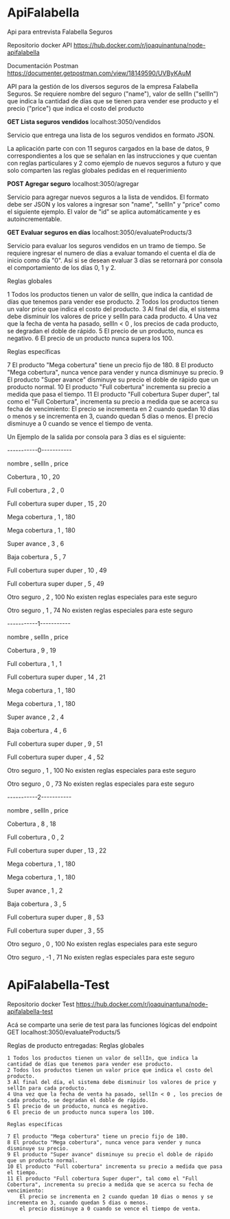 # ApiFalabella
Api para entrevista Falabella Seguros

Repositorio docker API
https://hub.docker.com/r/joaquinantuna/node-apifalabella

Documentación Postman
https://documenter.getpostman.com/view/18149590/UVByKAuM



API para la gestión de los diversos seguros de la empresa Falabella Seguros. Se requiere nombre del seguro ("name"), valor de sellIn ("sellIn") que indica la cantidad de días que se tienen para vender ese producto y el precio ("price") que indica el costo del producto


**GET Lista seguros vendidos** localhost:3050/vendidos

Servicio que entrega una lista de los seguros vendidos en formato JSON.

La aplicación parte con con 11 seguros cargados en la base de datos, 9 correspondientes a los que se señalan en las instrucciones y que cuentan con reglas particulares y 2 como ejemplo de nuevos seguros a futuro y que solo comparten las reglas globales pedidas en el requerimiento

**POST Agregar seguro** localhost:3050/agregar

Servicio para agregar nuevos seguros a la lista de vendidos. El formato debe ser JSON y los valores a ingresar son "name", "sellIn" y "price" como el siguiente ejemplo. El valor de "id" se aplica automáticamente y es autoincrementable.

**GET Evaluar seguros en días** localhost:3050/evaluateProducts/3

Servicio para evaluar los seguros vendidos en un tramo de tiempo. Se requiere ingresar el numero de días a evaluar tomando el cuenta el día de inicio como día "0". Así si se desean evaluar 3 días se retornará por consola el comportamiento de los días 0, 1 y 2.

Reglas globales

1 Todos los productos tienen un valor de sellIn, que indica la cantidad de días que tenemos para vender ese producto. 2 Todos los productos tienen un valor price que indica el costo del producto. 3 Al final del día, el sistema debe disminuir los valores de price y sellIn para cada producto. 4 Una vez que la fecha de venta ha pasado, sellIn < 0 , los precios de cada producto, se degradan el doble de rápido. 5 El precio de un producto, nunca es negativo. 6 El precio de un producto nunca supera los 100.

Reglas específicas

7 El producto "Mega cobertura" tiene un precio fijo de 180. 8 El producto "Mega cobertura", nunca vence para vender y nunca disminuye su precio. 9 El producto "Super avance" disminuye su precio el doble de rápido que un producto normal. 10 El producto "Full cobertura" incrementa su precio a medida que pasa el tiempo. 11 El producto "Full cobertura Super duper", tal como el "Full Cobertura", incrementa su precio a medida que se acerca su fecha de vencimiento: El precio se incrementa en 2 cuando quedan 10 días o menos y se incrementa en 3, cuando quedan 5 días o menos. El precio disminuye a 0 cuando se vence el tiempo de venta.

Un Ejemplo de la salida por consola para 3 días es el siguiente:

-----------0-----------

nombre , sellIn , price

Cobertura , 10 , 20

Full cobertura , 2 , 0

Full cobertura super duper , 15 , 20

Mega cobertura , 1 , 180

Mega cobertura , 1 , 180

Super avance , 3 , 6

Baja cobertura , 5 , 7

Full cobertura super duper , 10 , 49

Full cobertura super duper , 5 , 49

Otro seguro , 2 , 100 No existen reglas especiales para este seguro

Otro seguro , 1 , 74 No existen reglas especiales para este seguro

-----------1-----------

nombre , sellIn , price

Cobertura , 9 , 19

Full cobertura , 1 , 1

Full cobertura super duper , 14 , 21

Mega cobertura , 1 , 180

Mega cobertura , 1 , 180

Super avance , 2 , 4

Baja cobertura , 4 , 6

Full cobertura super duper , 9 , 51

Full cobertura super duper , 4 , 52

Otro seguro , 1 , 100 No existen reglas especiales para este seguro

Otro seguro , 0 , 73 No existen reglas especiales para este seguro

-----------2-----------

nombre , sellIn , price

Cobertura , 8 , 18

Full cobertura , 0 , 2

Full cobertura super duper , 13 , 22

Mega cobertura , 1 , 180

Mega cobertura , 1 , 180

Super avance , 1 , 2

Baja cobertura , 3 , 5

Full cobertura super duper , 8 , 53

Full cobertura super duper , 3 , 55

Otro seguro , 0 , 100 No existen reglas especiales para este seguro

Otro seguro , -1 , 71 No existen reglas especiales para este seguro


# ApiFalabella-Test

Repositorio docker Test
https://hub.docker.com/r/joaquinantuna/node-apifalabella-test



Acá se comparte una serie de test para las funciones lógicas del endpoint GET localhost:3050/evaluateProducts/5

Reglas de producto entregadas:
    Reglas globales

    1 Todos los productos tienen un valor de sellIn, que indica la cantidad de días que tenemos para vender ese producto.
    2 Todos los productos tienen un valor price que indica el costo del producto.
    3 Al final del día, el sistema debe disminuir los valores de price y sellIn para cada producto.
    4 Una vez que la fecha de venta ha pasado, sellIn < 0 , los precios de cada producto, se degradan el doble de rápido.
    5 El precio de un producto, nunca es negativo.
    6 El precio de un producto nunca supera los 100.

    Reglas específicas

    7 El producto "Mega cobertura" tiene un precio fijo de 180.
    8 El producto "Mega cobertura", nunca vence para vender y nunca disminuye su precio.
    9 El producto "Super avance" disminuye su precio el doble de rápido que un producto normal.
    10 El producto "Full cobertura" incrementa su precio a medida que pasa el tiempo.
    11 El producto "Full cobertura Super duper", tal como el "Full Cobertura", incrementa su precio a medida que se acerca su fecha de vencimiento:
        El precio se incrementa en 2 cuando quedan 10 dias o menos y se incrementa en 3, cuando quedan 5 dias o menos.
        el precio disminuye a 0 cuando se vence el tiempo de venta. 
